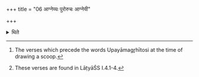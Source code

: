 +++
title = "06 आग्नेय्यः पुरोरुचः आग्नेयी"

+++

<details><summary>थिते</summary>

6. The Puroruc-verses[^1] (in it should be addressed) to Agni, the Subrahmaṇyā (litany also should be)[^2] addressed to Agni.  

[^1]: The verses which precede the words Upayāmagr̥hītosi at the time of drawing a scoop.  

[^2]: These verses are found in LāṭyāŚS I.4.1-4. 

</details>
